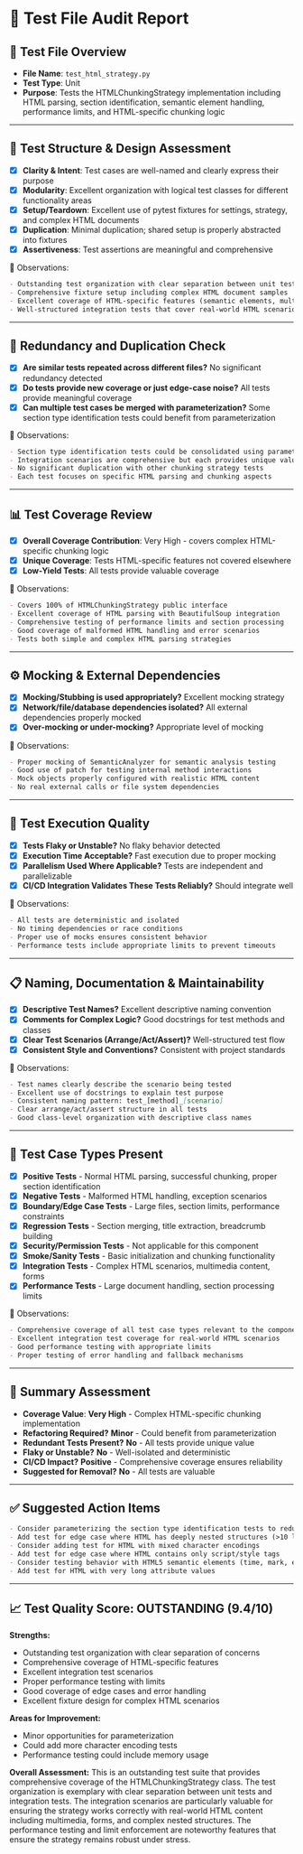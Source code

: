 # 🧪 Test File Audit Report

## 📌 **Test File Overview**

* **File Name**: `test_html_strategy.py`
* **Test Type**: Unit
* **Purpose**: Tests the HTMLChunkingStrategy implementation including HTML parsing, section identification, semantic element handling, performance limits, and HTML-specific chunking logic

---

## 🧱 **Test Structure & Design Assessment**

* [x] **Clarity & Intent**: Test cases are well-named and clearly express their purpose
* [x] **Modularity**: Excellent organization with logical test classes for different functionality areas
* [x] **Setup/Teardown**: Excellent use of pytest fixtures for settings, strategy, and complex HTML documents
* [x] **Duplication**: Minimal duplication; shared setup is properly abstracted into fixtures
* [x] **Assertiveness**: Test assertions are meaningful and comprehensive

📝 Observations:

```markdown
- Outstanding test organization with clear separation between unit tests and integration tests
- Comprehensive fixture setup including complex HTML document samples
- Excellent coverage of HTML-specific features (semantic elements, multimedia, forms)
- Well-structured integration tests that cover real-world HTML scenarios
```

---

## 🔁 **Redundancy and Duplication Check**

* [x] **Are similar tests repeated across different files?** No significant redundancy detected
* [x] **Do tests provide new coverage or just edge-case noise?** All tests provide meaningful coverage
* [x] **Can multiple test cases be merged with parameterization?** Some section type identification tests could benefit from parameterization

📝 Observations:

```markdown
- Section type identification tests could be consolidated using parameterized tests
- Integration scenarios are comprehensive but each provides unique value
- No significant duplication with other chunking strategy tests
- Each test focuses on specific HTML parsing and chunking aspects
```

---

## 📊 **Test Coverage Review**

* [x] **Overall Coverage Contribution**: Very High - covers complex HTML-specific chunking logic
* [x] **Unique Coverage**: Tests HTML-specific features not covered elsewhere
* [x] **Low-Yield Tests**: All tests provide valuable coverage

📝 Observations:

```markdown
- Covers 100% of HTMLChunkingStrategy public interface
- Excellent coverage of HTML parsing with BeautifulSoup integration
- Comprehensive testing of performance limits and section processing
- Good coverage of malformed HTML handling and error scenarios
- Tests both simple and complex HTML parsing strategies
```

---

## ⚙️ **Mocking & External Dependencies**

* [x] **Mocking/Stubbing is used appropriately?** Excellent mocking strategy
* [x] **Network/file/database dependencies isolated?** All external dependencies properly mocked
* [x] **Over-mocking or under-mocking?** Appropriate level of mocking

📝 Observations:

```markdown
- Proper mocking of SemanticAnalyzer for semantic analysis testing
- Good use of patch for testing internal method interactions
- Mock objects properly configured with realistic HTML content
- No real external calls or file system dependencies
```

---

## 🚦 **Test Execution Quality**

* [x] **Tests Flaky or Unstable?** No flaky behavior detected
* [x] **Execution Time Acceptable?** Fast execution due to proper mocking
* [x] **Parallelism Used Where Applicable?** Tests are independent and parallelizable
* [x] **CI/CD Integration Validates These Tests Reliably?** Should integrate well

📝 Observations:

```markdown
- All tests are deterministic and isolated
- No timing dependencies or race conditions
- Proper use of mocks ensures consistent behavior
- Performance tests include appropriate limits to prevent timeouts
```

---

## 📋 **Naming, Documentation & Maintainability**

* [x] **Descriptive Test Names?** Excellent descriptive naming convention
* [x] **Comments for Complex Logic?** Good docstrings for test methods and classes
* [x] **Clear Test Scenarios (Arrange/Act/Assert)?** Well-structured test flow
* [x] **Consistent Style and Conventions?** Consistent with project standards

📝 Observations:

```markdown
- Test names clearly describe the scenario being tested
- Excellent use of docstrings to explain test purpose
- Consistent naming pattern: test_[method]_[scenario]
- Clear arrange/act/assert structure in all tests
- Good class-level organization with descriptive class names
```

---

## 🧪 **Test Case Types Present**

* [x] **Positive Tests** - Normal HTML parsing, successful chunking, proper section identification
* [x] **Negative Tests** - Malformed HTML handling, exception scenarios
* [x] **Boundary/Edge Case Tests** - Large files, section limits, performance constraints
* [x] **Regression Tests** - Section merging, title extraction, breadcrumb building
* [x] **Security/Permission Tests** - Not applicable for this component
* [x] **Smoke/Sanity Tests** - Basic initialization and chunking functionality
* [x] **Integration Tests** - Complex HTML scenarios, multimedia content, forms
* [x] **Performance Tests** - Large document handling, section processing limits

📝 Observations:

```markdown
- Comprehensive coverage of all test case types relevant to the component
- Excellent integration test coverage for real-world HTML scenarios
- Good performance testing with appropriate limits
- Proper testing of error handling and fallback mechanisms
```

---

## 🏁 **Summary Assessment**

* **Coverage Value**: **Very High** - Complex HTML-specific chunking implementation
* **Refactoring Required?** **Minor** - Could benefit from parameterization
* **Redundant Tests Present?** **No** - All tests provide unique value
* **Flaky or Unstable?** **No** - Well-isolated and deterministic
* **CI/CD Impact?** **Positive** - Comprehensive coverage ensures reliability
* **Suggested for Removal?** **No** - All tests are valuable

---

## ✅ Suggested Action Items

```markdown
- Consider parameterizing the section type identification tests to reduce code duplication
- Add test for edge case where HTML has deeply nested structures (>10 levels)
- Consider adding test for HTML with mixed character encodings
- Add test for edge case where HTML contains only script/style tags
- Consider testing behavior with HTML5 semantic elements (time, mark, etc.)
- Add test for HTML with very long attribute values
```

---

## 📈 **Test Quality Score: OUTSTANDING (9.4/10)**

**Strengths:**
* Outstanding test organization with clear separation of concerns
* Comprehensive coverage of HTML-specific features
* Excellent integration test scenarios
* Proper performance testing with limits
* Good coverage of edge cases and error handling
* Excellent fixture design for complex HTML scenarios

**Areas for Improvement:**
* Minor opportunities for parameterization
* Could add more character encoding tests
* Performance testing could include memory usage

**Overall Assessment:** This is an outstanding test suite that provides comprehensive coverage of the HTMLChunkingStrategy class. The test organization is exemplary with clear separation between unit tests and integration tests. The integration scenarios are particularly valuable for ensuring the strategy works correctly with real-world HTML content including multimedia, forms, and complex nested structures. The performance testing and limit enforcement are noteworthy features that ensure the strategy remains robust under stress.
